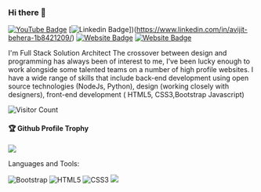 ### Hi there 👋
[![YouTube Badge](https://img.shields.io/badge/YouTube-DeveloperFunnel-red)](https://www.youtube.com/developerfunnel)
[![Linkedin Badge](https://img.shields.io/badge/-Avijit-blue?link=https://www.linkedin.com/in/avijit-behera-1b8421209/)])(https://www.linkedin.com/in/avijit-behera-1b8421209/)
[![Website Badge](https://img.shields.io/badge/WebSite-Avijit-green)](https://avijit5442.github.io/profile3.github.io)
[![Website Badge](https://img.shields.io/badge/StackOverflow-Avijit-yellow)](https://stackoverflow.com/users/17712988/avijit-behera)

I'm
Full Stack Solution Architect
The crossover between design and programming has always been of interest to me, I've been lucky enough to work alongside some talented teams on a number of high profile websites. I have a wide range of skills that include back-end development using open source technologies (NodeJs, Python), design (working closely with designers), front-end development ( HTML5, CSS3,Bootstrap Javascript)


![Visitor Count](https://profile-counter.glitch.me/avijit5442/count.svg)

<div>
  <h4>🏆 Github Profile Trophy</h4>
  <a href="https://github.com/avijit5442/github-profile-trophy">
    <img src="https://github-profile-trophy.vercel.app/?username=avijit5442&column=7"/>
  </a>
</div>

Languages and Tools: 

<img alt="Bootstrap" src="https://img.shields.io/badge/bootstrap-%23563D7C.svg?style=flat-square&logo=bootstrap&logoColor=white"/>  <img alt="HTML5" src="https://img.shields.io/badge/html5-%23E34F26.svg?style=flat-square&logo=html5&logoColor=white"/> <img alt="CSS3" src="https://img.shields.io/badge/css3-%231572B6.svg?style=flat-square&logo=css3&logoColor=white"/>
![](https://activity-graph.herokuapp.com/graph?username=avijit5442&theme=react-dark&area=true)

<!--
**avijit5442/avijit5442** is a ✨ _special_ ✨ repository because its `README.md` (this file) appears on your GitHub profile.

Here are some ideas to get you started:

- 🔭 I’m currently working on ...
- 🌱 I’m currently learning ...
- 👯 I’m looking to collaborate on ...
- 🤔 I’m looking for help with ...
- 💬 Ask me about ...
- 📫 How to reach me: ...
- 😄 Pronouns: ...
- ⚡ Fun fact: ...
-->
